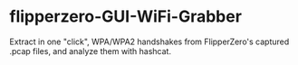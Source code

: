# flipperzero-GUI-WiFi-Grabber
Extract in one "click", WPA/WPA2 handshakes from FlipperZero's captured .pcap files, and analyze them with hashcat.
